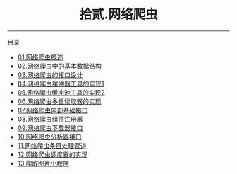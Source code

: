 <center><h1>拾贰.网络爬虫</h1></center>

---

目录

- [01.网络爬虫概述](zh-hans/12-网络爬虫/01-网络爬虫概述)
- [02.网络爬虫中的基本数据结构](zh-hans/12-网络爬虫/02-网络爬虫中的基本数据结构)
- [03.网络爬虫的接口设计](zh-hans/12-网络爬虫/03-网络爬虫的接口设计)
- [04.网络爬虫缓冲器工具的实现1](zh-hans/12-网络爬虫/04-网络爬虫缓冲器工具的实现)
- [05.网络爬虫缓冲池工具的实现2](zh-hans/12-网络爬虫/05-网络爬虫缓冲池工具的实现)
- [06.网络爬虫多重读取器的实现](zh-hans/12-网络爬虫/06-网络爬虫多重读取器的实现)
- [07.网络爬虫内部基础接口](zh-hans/12-网络爬虫/07-网络爬虫内部基础接口)
- [08.网络爬虫组件注册器](zh-hans/12-网络爬虫/08-网络爬虫组件注册器)
- [09.网络爬虫下载器接口](zh-hans/12-网络爬虫/09-网络爬虫下载器接口)
- [10.网络爬虫分析器接口](zh-hans/12-网络爬虫/10-网络爬虫分析器接口)
- [11.网络爬虫条目处理管道](zh-hans/12-网络爬虫/11-网络爬虫条目处理管道)
- [12.网络爬虫调度器的实现](zh-hans/12-网络爬虫/12-网络爬虫调度器的实现)
- [13.爬取图片小程序](zh-hans/12-网络爬虫/13-爬取图片小程序)